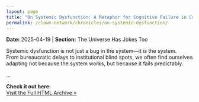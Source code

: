 ```yaml
---
layout: page
title: "On Systemic Dysfunction: A Metaphor for Cognitive Failure in Coordinated Disturbance Networks"
permalink: /clown-network/chronicles/on-systemic-dysfunction/
---
```


<div class="clown-network-preview">
<p><strong>Date:</strong> 2025-04-19 | <strong>Section:</strong> The Universe Has Jokes Too</p>
<div class="section">


Systemic dysfunction is not just a bug in the system—it <em>is</em> the system.  
From bureaucratic delays to institutional blind spots, we often find ourselves adapting not because the system works, but because it fails predictably.

...

<strong>Check it out here</strong>:  
[Visit the Full HTML Archive »](/clown-network/chronicles/2025-04-19-on-systemic-dysfunction/)
